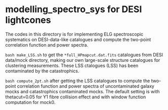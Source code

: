 # modelling_spectro_sys for DESI lightcones
The codes in this directory is for implementing ELG spectroscopic systematics on DESI-data-like catalogues and compute the two-point correlation function and power spectra. 

```bash make_LSS.sh``` 
to get the ```*full_HPmapcut.dat.fits``` catalogues from DESI data/mock directory, making our own large-scale structure catalogues for clustering measurements. These LSS ctalogues (LSS) has been contaminated by the catastrophics. 

```bash compute_2pt.sh``` 
after getting the LSS catalogues to compute the two-point correlation function and power spectra of uncontaminated galaxy mocks and catastrophics contaminated mocks. The default setting is with thetacut=0.05 for Y1 fibre collision effect and with window function computation for mock0. 